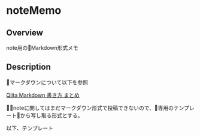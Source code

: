 noteMemo
=====

## Overview  
note用のMarkdown形式メモ

## Description  
マークダウンについて以下を参照  
  
[Qiita Markdown 書き方 まとめ](https://qiita.com/shizuma/items/8616bbe3ebe8ab0b6ca1)  

noteに関してはまだマークダウン形式で投稿できないので、専用のテンプレートから写し取る形式とする。

以下、テンプレート